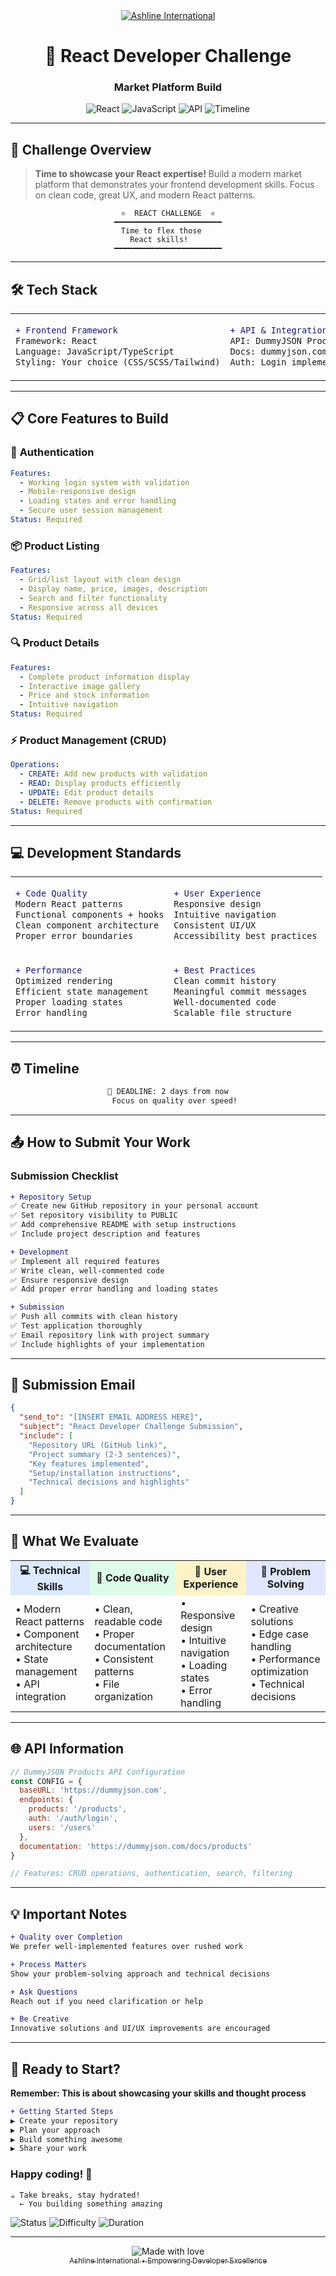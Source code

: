 <div align="center">
  <a href="https://ashlineinternational.com/">
    <img src="https://img.shields.io/badge/Ashline-International-2563eb?style=for-the-badge&logoColor=white" alt="Ashline International" />
  </a>
  
  <h1>🚀 React Developer Challenge</h1>
  <h3>Market Platform Build</h3>
  
  ![React](https://img.shields.io/badge/React-61DAFB?style=flat&logo=react&logoColor=black)
  ![JavaScript](https://img.shields.io/badge/JavaScript-F7DF1E?style=flat&logo=javascript&logoColor=black)
  ![API](https://img.shields.io/badge/API-DummyJSON-10b981?style=flat&logoColor=white)
  ![Timeline](https://img.shields.io/badge/Timeline-2%20Days-ef4444?style=flat&logoColor=white)
</div>

---

## 🎯 **Challenge Overview**

> **Time to showcase your React expertise!** Build a modern market platform that demonstrates your frontend development skills. Focus on clean code, great UX, and modern React patterns.

<div align="center">

```
⚛️  REACT CHALLENGE  ⚛️
━━━━━━━━━━━━━━━━━━━━━━━━
  Time to flex those     
    React skills!        
━━━━━━━━━━━━━━━━━━━━━━━━
```

</div>

---

## 🛠️ **Tech Stack**

<table>
<tr>
<td width="50%">

```diff
+ Frontend Framework
Framework: React
Language: JavaScript/TypeScript  
Styling: Your choice (CSS/SCSS/Tailwind)
```

</td>
<td width="50%">

```diff
+ API & Integration
API: DummyJSON Products
Docs: dummyjson.com/docs/products
Auth: Login implementation required
```

</td>
</tr>
</table>

---

## 📋 **Core Features to Build**

### 🔐 **Authentication**
```yaml
Features:
  - Working login system with validation
  - Mobile-responsive design  
  - Loading states and error handling
  - Secure user session management
Status: Required
```

### 📦 **Product Listing**
```yaml
Features:
  - Grid/list layout with clean design
  - Display name, price, images, description
  - Search and filter functionality
  - Responsive across all devices
Status: Required
```

### 🔍 **Product Details**
```yaml
Features:
  - Complete product information display
  - Interactive image gallery
  - Price and stock information
  - Intuitive navigation
Status: Required
```

### ⚡ **Product Management (CRUD)**
```yaml
Operations:
  - CREATE: Add new products with validation
  - READ: Display products efficiently
  - UPDATE: Edit product details
  - DELETE: Remove products with confirmation
Status: Required
```

---

## 💻 **Development Standards**

<table>
<tr>
<td>

```diff
+ Code Quality
Modern React patterns
Functional components + hooks
Clean component architecture
Proper error boundaries
```

</td>
<td>

```diff
+ User Experience
Responsive design
Intuitive navigation
Consistent UI/UX
Accessibility best practices
```

</td>
</tr>
<tr>
<td>

```diff
+ Performance
Optimized rendering
Efficient state management
Proper loading states
Error handling
```

</td>
<td>

```diff
+ Best Practices
Clean commit history
Meaningful commit messages
Well-documented code
Scalable file structure
```

</td>
</tr>
</table>

---

## ⏰ **Timeline**

<div align="center">

```bash
📅 DEADLINE: 2 days from now
   Focus on quality over speed!
```

</div>

---

## 📤 **How to Submit Your Work**


### **Submission Checklist**

```diff
+ Repository Setup
✅ Create new GitHub repository in your personal account
✅ Set repository visibility to PUBLIC
✅ Add comprehensive README with setup instructions
✅ Include project description and features

+ Development
✅ Implement all required features
✅ Write clean, well-commented code
✅ Ensure responsive design
✅ Add proper error handling and loading states

+ Submission
✅ Push all commits with clean history
✅ Test application thoroughly
✅ Email repository link with project summary
✅ Include highlights of your implementation
```

---

## 📧 **Submission Email**

```json
{
  "send_to": "[INSERT EMAIL ADDRESS HERE]",
  "subject": "React Developer Challenge Submission",
  "include": [
    "Repository URL (GitHub link)",
    "Project summary (2-3 sentences)",
    "Key features implemented",
    "Setup/installation instructions",
    "Technical decisions and highlights"
  ]
}
```

---

## 🎯 **What We Evaluate**

<table>
<tr>
<th style="background-color: #dbeafe;">💻 Technical Skills</th>
<th style="background-color: #dcfce7;">🔧 Code Quality</th>
<th style="background-color: #fef3c7;">🎨 User Experience</th>
<th style="background-color: #e0e7ff;">🧠 Problem Solving</th>
</tr>
<tr>
<td>
• Modern React patterns<br>
• Component architecture<br>
• State management<br>
• API integration
</td>
<td>
• Clean, readable code<br>
• Proper documentation<br>
• Consistent patterns<br>
• File organization
</td>
<td>
• Responsive design<br>
• Intuitive navigation<br>
• Loading states<br>
• Error handling
</td>
<td>
• Creative solutions<br>
• Edge case handling<br>
• Performance optimization<br>
• Technical decisions
</td>
</tr>
</table>

---

## 🌐 **API Information**

```javascript
// DummyJSON Products API Configuration
const CONFIG = {
  baseURL: 'https://dummyjson.com',
  endpoints: {
    products: '/products',
    auth: '/auth/login',
    users: '/users'
  },
  documentation: 'https://dummyjson.com/docs/products'
}

// Features: CRUD operations, authentication, search, filtering
```

---

## 💡 **Important Notes**

<div align="left">

```diff
+ Quality over Completion
We prefer well-implemented features over rushed work

+ Process Matters  
Show your problem-solving approach and technical decisions

+ Ask Questions
Reach out if you need clarification or help

+ Be Creative
Innovative solutions and UI/UX improvements are encouraged
```

</div>

---


## 🎊 **Ready to Start?**

<div align="left">

**Remember: This is about showcasing your skills and thought process**

```diff
+ Getting Started Steps
▶ Create your repository
▶ Plan your approach  
▶ Build something awesome
▶ Share your work
```

### **Happy coding! 🚀**

```
☕ Take breaks, stay hydrated!
  ← You building something amazing

```

![Status](https://img.shields.io/badge/Status-Ready%20to%20Build-059669?style=flat&logoColor=white)
![Difficulty](https://img.shields.io/badge/Difficulty-Intermediate-f59e0b?style=flat&logoColor=white)
![Duration](https://img.shields.io/badge/Duration-2%20Days-dc2626?style=flat&logoColor=white)

</div>

---

<div align="center">
  <img src="https://img.shields.io/badge/Created%20with-❤️-red?style=flat" alt="Made with love" />
  <br>
  <a href="https://ashlineinternational.com/">
  <sub>Ashline International • Empowering Developer Excellence</sub>
  </a>
</div>

